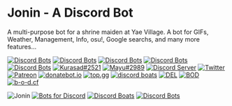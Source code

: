 # Jonin - A Discord Bot
A multi-purpose bot for a shrine maiden at Yae Village. A bot for GIFs, Weather, Management, Info, osu!, Google searchs, and many more features...

[![Discord Bots](https://top.gg/api/widget/status/662517805983334416.svg?noavatar=true)](https://top.gg/bot/662517805983334416)
[![Discord Bots](https://top.gg/api/widget/servers/662517805983334416.svg?noavatar=true)](https://top.gg/bot/662517805983334416)
[![Discord Bots](https://top.gg/api/widget/upvotes/662517805983334416.svg?noavatar=true)](https://top.gg/bot/662517805983334416)
[![Discord Bots](https://top.gg/api/widget/lib/662517805983334416.svg?noavatar=true)](https://top.gg/bot/662517805983334416)
[![Discord Bots](https://top.gg/api/widget/owner/662517805983334416.svg?noavatar=true)](https://top.gg/bot/662517805983334416)
[![Kurasad#2521](https://img.shields.io/badge/Creator-Kurasad%232521-%23ff0092)](https://twitter.com/iKurasad)
[![Mayu#2989](https://img.shields.io/badge/Co--creator-Mayu%20%232989-%23ff0092)](https://twitter.com/iMayuDev)
[![Discord Server](https://discordapp.com/api/guilds/666312150775758853/widget.png)](https://discord.gg/H5PwwSJ)
[![Twitter](https://img.shields.io/twitter/follow/KurasadHV?style=flat-square)](https://twitter.com/KurasadHV)
[![Patreon](https://img.shields.io/badge/Donate-Patreon-%23F96854)](https://www.patreon.com/jonin)
[![donatebot.io](https://img.shields.io/badge/Donate-donatebot.io-%23688ADA)](https://donatebot.io/checkout/666312150775758853)
[![top.gg](https://img.shields.io/badge/View%20on-top.gg-%23688ADA)](https://top.gg/bot/662517805983334416)
[![discord boats](https://img.shields.io/badge/View%20on-Discord%20Boats-%23688ADA)](https://discord.boats/bot/662517805983334416)
[![DEL](https://img.shields.io/badge/View%20on-DEL-%23688ADA)](https://discordextremelist.xyz/bots/662517805983334416)
[![BOD](https://img.shields.io/badge/View%20on-BOD-%23688ADA)](https://botsfordiscord.com/bot/662517805983334416)
[![b-o-d.cf](https://img.shields.io/badge/View%20on-b--o--d.cf-%23688ADA)](https://www.b-o-d.cf/bots/662517805983334416)

![Jonin](https://i.imgur.com/vvZmwmv.png "Hello, I am Jonin, a discord bot made by [HV]Kurasad#2521 and Mayu#2989, I am a multi-purpose bot for a shrine maiden at Yae Village. A bot for GIFs, Weather, Management, Info, osu!, Google searches, and many more features. If you liked Jonin, vote or donate!")
[![Bots for Discord](https://botsfordiscord.com/api/bot/662517805983334416/widget)](https://botsfordiscord.com/bots/662517805983334416)
[![Discord Boats](https://discord.boats/api/widget/662517805983334416)](https://discord.boats/bot/662517805983334416)
[![Discord Bots](https://top.gg/api/widget/662517805983334416.svg?usernamecolor=C0C0C0&topcolor=191919&middlecolor=191919&certifiedcolor=FF0092&datacolor=C0C0C0&labelcolor=FF0092&highlightcolor=232529)](https://top.gg/bot/662517805983334416)
